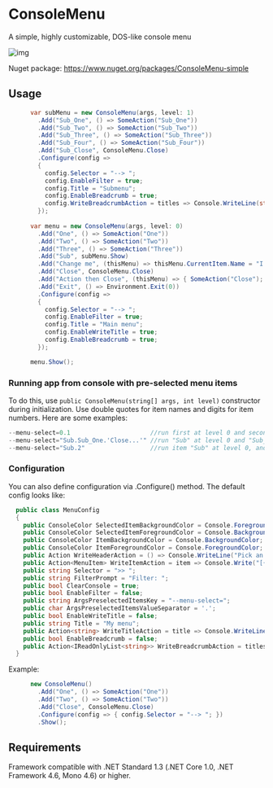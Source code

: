 # ConsoleMenu
A simple, highly customizable, DOS-like console menu

![img](https://raw.githubusercontent.com/lechu445/ConsoleMenu/master/preview.gif)

Nuget package: https://www.nuget.org/packages/ConsoleMenu-simple

## Usage
```csharp
      var subMenu = new ConsoleMenu(args, level: 1)
        .Add("Sub_One", () => SomeAction("Sub_One"))
        .Add("Sub_Two", () => SomeAction("Sub_Two"))
        .Add("Sub_Three", () => SomeAction("Sub_Three"))
        .Add("Sub_Four", () => SomeAction("Sub_Four"))
        .Add("Sub_Close", ConsoleMenu.Close)
		.Configure(config =>
        {
          config.Selector = "--> ";
          config.EnableFilter = true;
          config.Title = "Submenu";
          config.EnableBreadcrumb = true;
          config.WriteBreadcrumbAction = titles => Console.WriteLine(string.Join(" / ", titles));
        });
        
      var menu = new ConsoleMenu(args, level: 0)
        .Add("One", () => SomeAction("One"))
        .Add("Two", () => SomeAction("Two"))
        .Add("Three", () => SomeAction("Three"))
        .Add("Sub", subMenu.Show)
        .Add("Change me", (thisMenu) => thisMenu.CurrentItem.Name = "I am changed!")
        .Add("Close", ConsoleMenu.Close)
        .Add("Action then Close", (thisMenu) => { SomeAction("Close"); thisMenu.CloseMenu(); })
        .Add("Exit", () => Environment.Exit(0))
        .Configure(config =>
        {
          config.Selector = "--> ";
          config.EnableFilter = true;
          config.Title = "Main menu";
          config.EnableWriteTitle = true;
          config.EnableBreadcrumb = true;
        });

      menu.Show();
```

### Running app from console with pre-selected menu items 
To do this, use `public ConsoleMenu(string[] args, int level)` constructor during initialization.
Use double quotes for item names and digits for item numbers. Here are some examples:
```csharp
--menu-select=0.1                      //run first at level 0 and second at level 1
--menu-select="Sub.Sub_One.'Close...'" //run "Sub" at level 0 and "Sub_One" at level 1, and "Close..." at level 2
--menu-select="Sub.2"                  //run item "Sub" at level 0, and then run third item at level 1
```

### Configuration
You can also define configuration via .Configure() method. The default config looks like:
```csharp
  public class MenuConfig
  {
    public ConsoleColor SelectedItemBackgroundColor = Console.ForegroundColor;
    public ConsoleColor SelectedItemForegroundColor = Console.BackgroundColor;
    public ConsoleColor ItemBackgroundColor = Console.BackgroundColor;
    public ConsoleColor ItemForegroundColor = Console.ForegroundColor;
    public Action WriteHeaderAction = () => Console.WriteLine("Pick an option:");
    public Action<MenuItem> WriteItemAction = item => Console.Write("[{0}] {1}", item.Index, item.Name);
    public string Selector = ">> ";
    public string FilterPrompt = "Filter: ";
    public bool ClearConsole = true;
    public bool EnableFilter = false;
    public string ArgsPreselectedItemsKey = "--menu-select=";
    public char ArgsPreselectedItemsValueSeparator = '.';
    public bool EnableWriteTitle = false;
    public string Title = "My menu";
    public Action<string> WriteTitleAction = title => Console.WriteLine(title);
    public bool EnableBreadcrumb = false;
    public Action<IReadOnlyList<string>> WriteBreadcrumbAction = titles => Console.WriteLine(string.Join(" > ", titles));
  }
```
Example:
```csharp
      new ConsoleMenu()
        .Add("One", () => SomeAction("One"))
        .Add("Two", () => SomeAction("Two"))
        .Add("Close", ConsoleMenu.Close)
        .Configure(config => { config.Selector = "--> "; })
        .Show();
```
## Requirements
Framework compatible with .NET Standard 1.3 (.NET Core 1.0, .NET Framework 4.6, Mono 4.6) or higher.
